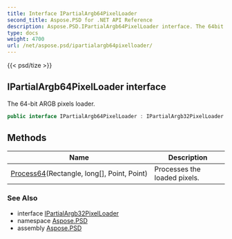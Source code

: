 ```yaml
---
title: Interface IPartialArgb64PixelLoader
second_title: Aspose.PSD for .NET API Reference
description: Aspose.PSD.IPartialArgb64PixelLoader interface. The 64bit ARGB pixels loader
type: docs
weight: 4700
url: /net/aspose.psd/ipartialargb64pixelloader/
---
```

{{< psd/tize >}}
## IPartialArgb64PixelLoader interface

The 64-bit ARGB pixels loader.

```csharp
public interface IPartialArgb64PixelLoader : IPartialArgb32PixelLoader
```

## Methods

| Name | Description |
| --- | --- |
| [Process64](../../aspose.psd/ipartialargb64pixelloader/process64/)(Rectangle, long[], Point, Point) | Processes the loaded pixels. |

### See Also

* interface [IPartialArgb32PixelLoader](../ipartialargb32pixelloader/)
* namespace [Aspose.PSD](../../aspose.psd/)
* assembly [Aspose.PSD](../../)


